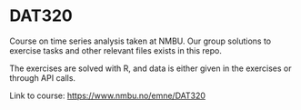 # DAT320
Course on time series analysis taken at NMBU. Our group solutions to exercise tasks and other  relevant files exists in this repo. 

The exercises are solved with R, and data is either given in the exercises or through API calls.

Link to course: https://www.nmbu.no/emne/DAT320
